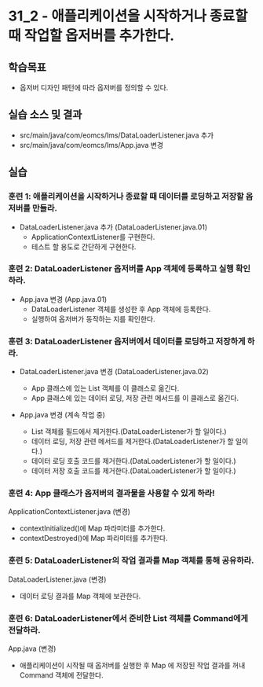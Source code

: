 # 31_2 - 애플리케이션을 시작하거나 종료할 때 작업할 옵저버를 추가한다.

## 학습목표

- 옵저버 디자인 패턴에 따라 옵저버를 정의할 수 있다.

## 실습 소스 및 결과

- src/main/java/com/eomcs/lms/DataLoaderListener.java 추가
- src/main/java/com/eomcs/lms/App.java 변경

## 실습  

### 훈련 1: 애플리케이션을 시작하거나 종료할 때 데이터를 로딩하고 저장할 옵저버를 만들라.

- DataLoaderListener.java 추가 (DataLoaderListener.java.01)
  - ApplicationContextListener를 구현한다.
  - 테스트 할 용도로 간단하게 구현한다.
  

### 훈련 2: DataLoaderListener 옵저버를 App 객체에 등록하고 실행 확인하라.

- App.java 변경 (App.java.01)
  - DataLoaderListener 객체를 생성한 후 App 객체에 등록한다.
  - 실행하여 옵저버가 동작하는 지를 확인한다.
    

### 훈련 3: DataLoaderListener 옵저버에서 데이터를 로딩하고 저장하게 하라.

- DataLoaderListener.java 변경 (DataLoaderListener.java.02)
  - App 클래스에 있는 List 객체를 이 클래스로 옮긴다.
  - App 클래스에 있는 데이터 로딩, 저장 관련 메서드를 이 클래스로 옮긴다.
  
- App.java 변경 (계속 작업 중)
  - List 객체를 필드에서 제거한다.(DataLoaderListener가 할 일이다.)
  - 데이터 로딩, 저장 관련 메서드를 제거한다.(DataLoaderListener가 할 일이다.)
  - 데이터 로딩 호출 코드를 제거한다.(DataLoaderListener가 할 일이다.)
  - 데이터 저장 호출 코드를 제거한다.(DataLoaderListener가 할 일이다.)

### 훈련 4: App 클래스가 옵저버의 결과물을 사용할 수 있게 하라!

ApplicationContextListener.java (변경)
  - contextInitialized()에 Map 파라미터를 추가한다.
  - contextDestroyed()에 Map 파라미터를 추가한다.

### 훈련 5: DataLoaderListener의 작업 결과를 Map 객체를 통해 공유하라.

DataLoaderListener.java (변경)
  - 데이터 로딩 결과를 Map 객체에 보관한다.

### 훈련 6: DataLoaderListener에서 준비한 List 객체를 Command에게 전달하라.

App.java (변경)
  - 애플리케이션이 시작될 때 옵저버를 실행한 후 Map 에 저장된 작업 결과를 꺼내
    Command 객체에 전달한다.
    


